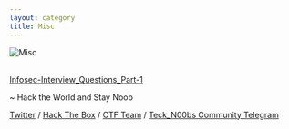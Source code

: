 ```yaml
---
layout: category
title: Misc
---
```


![Misc](https://teckk2.github.io/assets/images/misc.PNG)

<br>[Infosec-Interview_Questions_Part-1](https://teckk2.github.io/misc/2018/01/03/Infosec-Interview_Questions_Part-1.html)

<p class="message">
  ~ Hack the World and Stay Noob
</p>

[Twitter](https://twitter.com/Teck__K2) / [Hack The Box](https://www.hackthebox.eu/profile/966) / [CTF Team](https://ctftime.org/team/20102) /
[Teck_N00bs Community Telegram](https://t.me/Teck_N00bs)

<script src="https://www.hackthebox.eu/badge/966"> </script>
